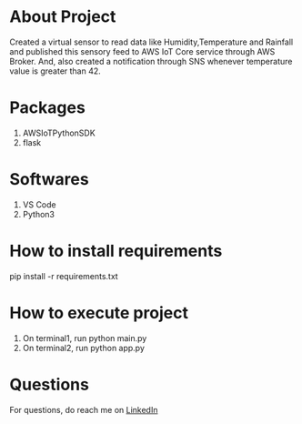 # About Project

Created a virtual sensor to read data like Humidity,Temperature and Rainfall and published this sensory feed to AWS IoT Core service through AWS Broker. And, also created a notification through SNS whenever temperature value is greater than 42.

# Packages
1. AWSIoTPythonSDK
2. flask

# Softwares
1. VS Code
2. Python3

# How to install requirements
pip install -r requirements.txt

# How to execute project
1. On terminal1, run python main.py
2. On terminal2, run python app.py

# Questions
For questions, do reach me on <a href="https://linkedin.com/in/MadhuPIoT">LinkedIn</a>